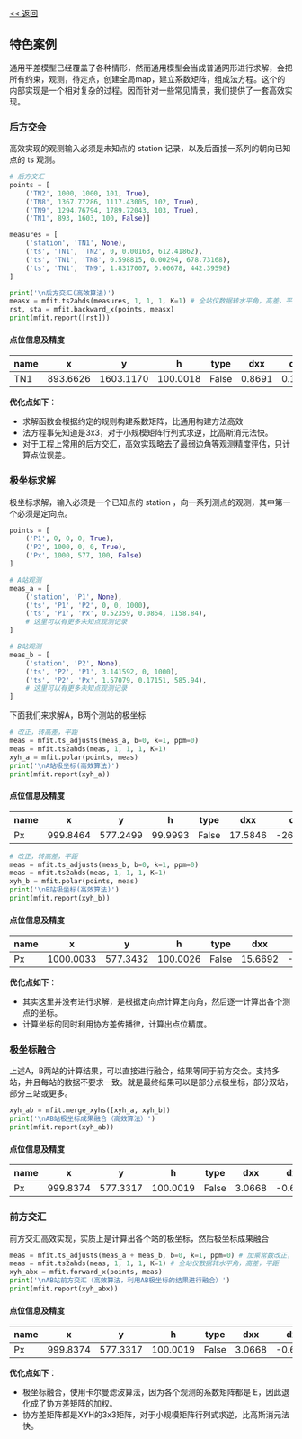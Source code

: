 [<< 返回](../README.md)
## 特色案例
通用平差模型已经覆盖了各种情形，然而通用模型会当成普通网形进行求解，会把所有约束，观测，待定点，创建全局map，建立系数矩阵，组成法方程。这个的内部实现是一个相对复杂的过程。因而针对一些常见情景，我们提供了一套高效实现。

### 后方交会
高效实现的观测输入必须是未知点的 station 记录，以及后面接一系列的朝向已知点的 ts 观测。
```python
# 后方交汇
points = [
    ('TN2', 1000, 1000, 101, True),
    ('TN8', 1367.77286, 1117.43005, 102, True),
    ('TN9', 1294.76794, 1789.72043, 103, True),
    ('TN1', 893, 1603, 100, False)]

measures = [
    ('station', 'TN1', None),
    ('ts', 'TN1', 'TN2', 0, 0.00163, 612.41862),
    ('ts', 'TN1', 'TN8', 0.598815, 0.00294, 678.73168),
    ('ts', 'TN1', 'TN9', 1.8317007, 0.00678, 442.39598)
]

print('\n后方交汇(高效算法)')
measx = mfit.ts2ahds(measures, 1, 1, 1, K=1) # 全站仪数据转水平角，高差，平距
rst, sta = mfit.backward_x(points, measx)
print(mfit.report([rst]))
```
#### 点位信息及精度

| name | x          | y          | h        | type  | dxx   | dxy   | dyy   | dhh   |
|------|------------|------------|----------|-------|-------|-------|-------|-------|
| TN1  | 893.6626   | 1603.1170  | 100.0018 | False | 0.8691| 0.1680| 0.8189| 2.3630|

**优化点如下**：
* 求解函数会根据约定的规则构建系数矩阵，比通用构建方法高效
* 法方程事先知道是3x3，对于小规模矩阵行列式求逆，比高斯消元法快。
* 对于工程上常用的后方交汇，高效实现略去了最弱边角等观测精度评估，只计算点位误差。

### 极坐标求解
极坐标求解，输入必须是一个已知点的 station ，向一系列测点的观测，其中第一个必须是定向点。
```python
points = [
    ('P1', 0, 0, 0, True),
    ('P2', 1000, 0, 0, True),
    ('Px', 1000, 577, 100, False)
]

# A站观测
meas_a = [
    ('station', 'P1', None),
    ('ts', 'P1', 'P2', 0, 0, 1000),
    ('ts', 'P1', 'Px', 0.52359, 0.0864, 1158.84),
    # 这里可以有更多未知点观测记录
]

# B站观测
meas_b = [
    ('station', 'P2', None),
    ('ts', 'P2', 'P1', 3.141592, 0, 1000),
    ('ts', 'P2', 'Px', 1.57079, 0.17151, 585.94),
    # 这里可以有更多未知点观测记录
]
```
下面我们来求解A，B两个测站的极坐标
```python
# 改正，转高差，平距
meas = mfit.ts_adjusts(meas_a, b=0, k=1, ppm=0)
meas = mfit.ts2ahds(meas, 1, 1, 1, K=1)
xyh_a = mfit.polar(points, meas)
print('\nA站极坐标(高效算法)')
print(mfit.report(xyh_a))
```
#### 点位信息及精度
| name | x          | y          | h        | type  | dxx       | dxy       | dyy       | dhh       |
|------|------------|------------|----------|-------|-----------|-----------|-----------|-----------|
| Px   | 999.8464   | 577.2499   | 99.9993  | False | 17.5846   | -26.0230  | 47.6345   | 31.3467   |

```python
# 改正，转高差，平距
meas = mfit.ts_adjusts(meas_b, b=0, k=1, ppm=0)
meas = mfit.ts2ahds(meas, 1, 1, 1, K=1)
xyh_b = mfit.polar(points, meas)
print('\nB站极坐标(高效算法)')
print(mfit.report(xyh_b))
```

#### 点位信息及精度

| name | x          | y          | h        | type  | dxx       | dxy       | dyy       | dhh       |
|------|------------|------------|----------|-------|-----------|-----------|-----------|-----------|
| Px   | 1000.0033  | 577.3432   | 100.0026 | False | 15.6692   | -0.0001   | 1.5393    | 7.8737    |


**优化点如下**：

* 其实这里并没有进行求解，是根据定向点计算定向角，然后逐一计算出各个测点的坐标。
* 计算坐标的同时利用协方差传播律，计算出点位精度。

### 极坐标融合
上述A，B两站的计算结果，可以直接进行融合，结果等同于前方交会。支持多站，并且每站的数据不要求一致。就是最终结果可以是部分点极坐标，部分双站，部分三站或更多。
```python
xyh_ab = mfit.merge_xyhs([xyh_a, xyh_b])
print('\nAB站极坐标成果融合（高效算法）')
print(mfit.report(xyh_ab))
```

#### 点位信息及精度

| name | x          | y          | h        | type  | dxx       | dxy       | dyy       | dhh       |
|------|------------|------------|----------|-------|-----------|-----------|-----------|-----------|
| Px   | 999.8374   | 577.3317   | 100.0019 | False | 3.0668    | -0.6552   | 1.4570    | 6.2930    |

### 前方交汇
前方交汇高效实现，实质上是计算出各个站的极坐标，然后极坐标成果融合
```python
meas = mfit.ts_adjusts(meas_a + meas_b, b=0, k=1, ppm=0) # 加乘常数改正，气象改正
meas = mfit.ts2ahds(meas, 1, 1, 1, K=1) # 全站仪数据转水平角，高差，平距
xyh_abx = mfit.forward_x(points, meas)
print('\nAB站前方交汇（高效算法，利用AB极坐标的结果进行融合）')
print(mfit.report(xyh_abx))
```

#### 点位信息及精度

| name | x          | y          | h        | type  | dxx       | dxy       | dyy       | dhh       |
|------|------------|------------|----------|-------|-----------|-----------|-----------|-----------|
| Px   | 999.8374   | 577.3317   | 100.0019 | False | 3.0668    | -0.6552   | 1.4570    | 6.2930    |

**优化点如下**：
* 极坐标融合，使用卡尔曼滤波算法，因为各个观测的系数矩阵都是 E，因此退化成了协方差矩阵的加权。
* 协方差矩阵都是XYH的3x3矩阵，对于小规模矩阵行列式求逆，比高斯消元法快。